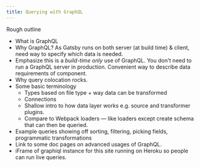 ```yaml
---
title: Querying with GraphQL
---
```


Rough outline

* What is GraphQL
* Why GraphQL? As Gatsby runs on both server (at build time) & client, need way to specify which data is needed.
* Emphasize this is a _build-time only_ use of GraphQL. You don't need to run a GraphQL server in production. Convenient way to describe data requirements of component.
* Why query colocation rocks.
* Some basic terminology
  * Types based on file type + way data can be transformed
  * Connections
  * Shallow intro to how data layer works e.g. source and transformer plugins.
  * Compare to Webpack loaders — like loaders except create schema that can then be queried.
* Example queries showing off sorting, filtering, picking fields, programmatic transformations
* Link to some doc pages on advanced usages of GraphQL.
* iFrame of graphiql instance for this site running on Heroku so people can run live queries.
